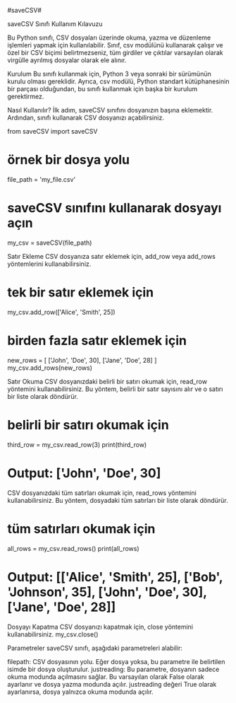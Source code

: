 #saveCSV#

saveCSV Sınıfı Kullanım Kılavuzu

Bu Python sınıfı, CSV dosyaları üzerinde okuma, yazma ve düzenleme işlemleri yapmak için kullanılabilir. Sınıf, csv modülünü kullanarak çalışır ve özel bir CSV biçimi belirtmezseniz, tüm girdiler ve çıktılar varsayılan olarak virgülle ayrılmış dosyalar olarak ele alınır.

Kurulum
Bu sınıfı kullanmak için, Python 3 veya sonraki bir sürümünün kurulu olması gereklidir. Ayrıca, csv modülü, Python standart kütüphanesinin bir parçası olduğundan, bu sınıfı kullanmak için başka bir kurulum gerektirmez.

Nasıl Kullanılır?
İlk adım, saveCSV sınıfını dosyanızın başına eklemektir. Ardından, sınıfı kullanarak CSV dosyanızı açabilirsiniz.

from saveCSV import saveCSV

# örnek bir dosya yolu
file_path = 'my_file.csv'

# saveCSV sınıfını kullanarak dosyayı açın
my_csv = saveCSV(file_path)

Satır Ekleme
CSV dosyanıza satır eklemek için, add_row veya add_rows yöntemlerini kullanabilirsiniz.
# tek bir satır eklemek için
my_csv.add_row(['Alice', 'Smith', 25])

# birden fazla satır eklemek için
new_rows = [
    ['John', 'Doe', 30],
    ['Jane', 'Doe', 28]
]
my_csv.add_rows(new_rows)

Satır Okuma
CSV dosyanızdaki belirli bir satırı okumak için, read_row yöntemini kullanabilirsiniz. Bu yöntem, belirli bir satır sayısını alır ve o satırı bir liste olarak döndürür.
# belirli bir satırı okumak için
third_row = my_csv.read_row(3)
print(third_row)
# Output: ['John', 'Doe', 30]

CSV dosyanızdaki tüm satırları okumak için, read_rows yöntemini kullanabilirsiniz. Bu yöntem, dosyadaki tüm satırları bir liste olarak döndürür.
# tüm satırları okumak için
all_rows = my_csv.read_rows()
print(all_rows)
# Output: [['Alice', 'Smith', 25], ['Bob', 'Johnson', 35], ['John', 'Doe', 30], ['Jane', 'Doe', 28]]

Dosyayı Kapatma
CSV dosyanızı kapatmak için, close yöntemini kullanabilirsiniz.
my_csv.close()

Parametreler
saveCSV sınıfı, aşağıdaki parametreleri alabilir:

filepath: CSV dosyasının yolu. Eğer dosya yoksa, bu parametre ile belirtilen isimde bir dosya oluşturulur.
justreading: Bu parametre, dosyanın sadece okuma modunda açılmasını sağlar. Bu varsayılan olarak False olarak ayarlanır ve dosya yazma modunda açılır. justreading değeri True olarak ayarlanırsa, dosya yalnızca okuma modunda açılır.



